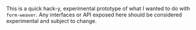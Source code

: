 This is a quick hack-y, experimental prototype of what I wanted to do with `form-weaver`. Any interfaces or API exposed here should be considered experimental and subject to change.